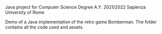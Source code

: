 Java project for Computer Science Degree A.Y. 2021/2022 Sapienza University of Rome

Demo of a Java implementation of the retro game Bomberman.
The folder contains all the code used and assets.
